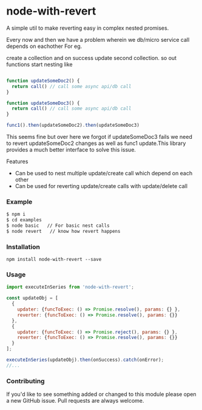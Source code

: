 # node-with-revert

A simple util to make reverting easy in complex nested promises.

Every now and then we have a problem wherein we db/micro service call depends on eachother
For eg.

create a collection and on success update second collection. so out functions start nesting like
```javascript

function updateSomeDoc2() {
  return call() // call some async api/db call
}

function updateSomeDoc3() {
  return call() // call some async api/db call
}

func1().then(updateSomeDoc2).then(updateSomeDoc3)
```

This seems fine but over here we forgot if updateSomeDoc3 fails we need to revert updateSomeDoc2
changes as well as func1 update.This library provides a much better interface to solve this issue.

Features

  - Can be used to nest multiple update/create call which depend on each other
  - Can be used for reverting update/create calls with update/delete call

### Example
```sh
$ npm i
$ cd examples
$ node basic   // For basic nest calls
$ node revert   // know how revert happens
```

### Installation
``npm install node-with-revert --save``

### Usage
```javascript
import executeInSeries from 'node-with-revert';

const updateObj = [
  {
    updater: {funcToExec: () => Promise.resolve(), params: {} },
    reverter: {funcToExec: () => Promise.resolve(), params: {}}
  },
  {
    updater: {funcToExec: () => Promise.reject(), params: {} },
    reverter: {funcToExec: () => Promise.resolve(), params: {}}
  }
];

executeInSeries(updateObj).then(onSuccess).catch(onError);
//...
```

### Contributing

If you'd like to see something added or changed to this module please open a new GitHub issue. Pull requests are always welcome.
